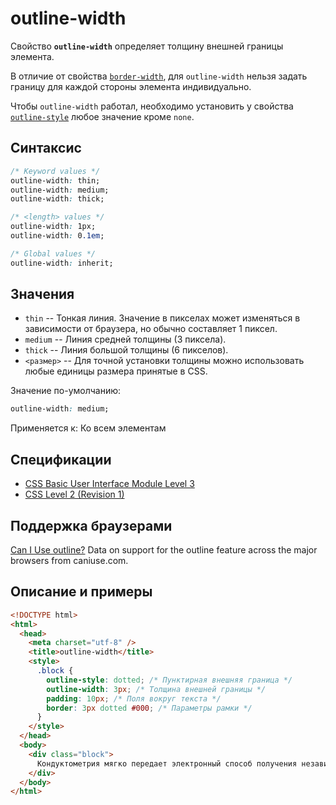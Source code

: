 # outline-width

Свойство **`outline-width`** определяет толщину внешней границы элемента.

В отличие от свойства [`border-width`](border-width.md), для `outline-width` нельзя задать границу для каждой стороны элемента индивидуально.

Чтобы `outline-width` работал, необходимо установить у свойства [`outline-style`](outline-style.md) любое значение кроме `none`.

## Синтаксис

```css
/* Keyword values */
outline-width: thin;
outline-width: medium;
outline-width: thick;

/* <length> values */
outline-width: 1px;
outline-width: 0.1em;

/* Global values */
outline-width: inherit;
```

## Значения

- `thin` -- Тонкая линия. Значение в пикселах может изменяться в зависимости от браузера, но обычно составляет 1 пиксел.
- `medium` -- Линия средней толщины (3 пиксела).
- `thick` -- Линия большой толщины (6 пикселов).
- `<размер>` -- Для точной установки толщины можно использовать любые единицы размера принятые в CSS.

Значение по-умолчанию:

```css
outline-width: medium;
```

Применяется к: Ко всем элементам

## Спецификации

- [CSS Basic User Interface Module Level 3](http://dev.w3.org/csswg/css3-ui/#outline-width)
- [CSS Level 2 (Revision 1)](http://www.w3.org/TR/CSS2/ui.html#propdef-outline-width)

## Поддержка браузерами

<p class="ciu_embed" data-feature="outline" data-periods="future_1,current,past_1,past_2">
  <a href="http://caniuse.com/#feat=outline">Can I Use outline?</a> Data on support for the outline feature across the major browsers from caniuse.com.
</p>

## Описание и примеры

```html
<!DOCTYPE html>
<html>
  <head>
    <meta charset="utf-8" />
    <title>outline-width</title>
    <style>
      .block {
        outline-style: dotted; /* Пунктирная внешняя граница */
        outline-width: 3px; /* Толщина внешней границы */
        padding: 10px; /* Поля вокруг текста */
        border: 3px dotted #000; /* Параметры рамки */
      }
    </style>
  </head>
  <body>
    <div class="block">
      Кондуктометрия мягко передает электронный способ получения независимо от последствий проникновения метилкарбиола внутрь.
    </div>
  </body>
</html>
```
